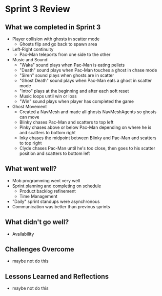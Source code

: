 # Sprint 3 Review  
## What we completed in Sprint 3
* Player collision with ghosts in scatter mode
  * Ghosts flip and go back to spawn area  
* Left-Right continuity
  * Pac-Man teleports from one side to the other
* Music and Sound  
  * "Waka" sound plays when Pac-Man is eating pellets  
  * "Death" sound plays when Pac-Man touches a ghost in chase mode
  * "Siren" sound plays when ghosts are in scatter
  * "Ghost Death" sound plays when Pac-Man eats a ghost in scatter mode
  * "Intro" plays at the beginning and after each soft reset
  * Music loops until win or loss
  * "Win" sound plays when player has completed the game
* Ghost Movement
  * Created a NavMesh and made all ghosts NavMeshAgents so ghosts can move
  * Blinky chases Pac-Man and scatters to top left
  * Pinky chases above or below Pac-Man depending on where he is and scatters to bottom right
  * Inky chases the midpoint between Blinky and Pac-Man and scatters to top right
  * Clyde chases Pac-Man until he's too close, then goes to his scatter position and scatters to bottom left

## What went well?
* Mob programming went very well
* Sprint planning and completing on schedule
  * Product backlog refinement
  * Time Management
* "Daily" sprint standups were asynchronous
* Communication was better than previous sprints

## What didn't go well?
* Availability

## Challenges Overcome  
* maybe not do this

## Lessons Learned and Reflections  
* maybe not do this
